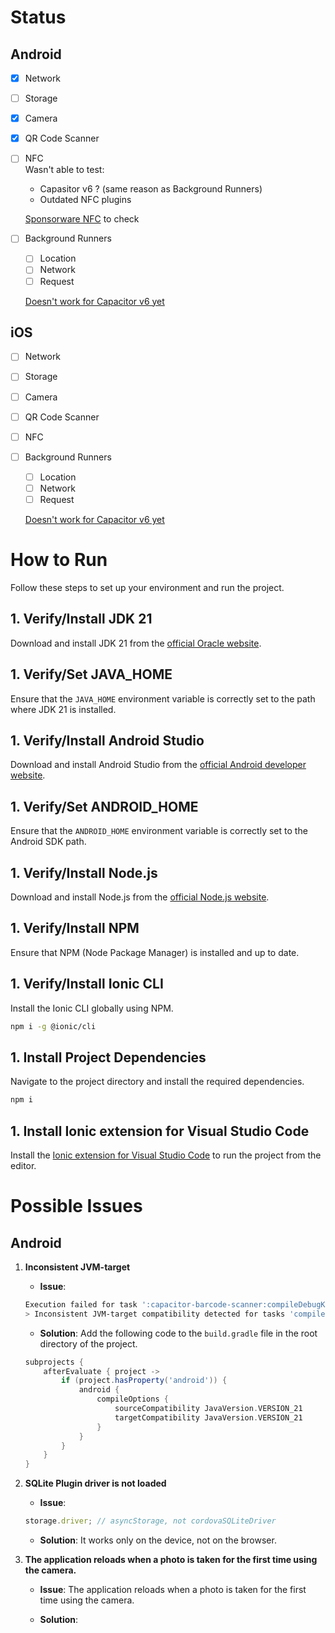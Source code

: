 # Status

## Android

- [x] Network
- [ ] Storage
- [x] Camera
- [x] QR Code Scanner
- [ ] NFC  
       Wasn't able to test:

  - Capasitor v6 ? (same reason as Background Runners)
  - Outdated NFC plugins

  [Sponsorware NFC](https://capawesome.io/plugins/nfc/) to check

- [ ] Background Runners

  - [ ] Location
  - [ ] Network
  - [ ] Request

  [Doesn't work for Capacitor v6 yet](https://github.com/ionic-team/capacitor-background-runner/pull/92)

## iOS

- [ ] Network
- [ ] Storage
- [ ] Camera
- [ ] QR Code Scanner
- [ ] NFC
- [ ] Background Runners

  - [ ] Location
  - [ ] Network
  - [ ] Request

  [Doesn't work for Capacitor v6 yet](https://github.com/ionic-team/capacitor-background-runner/pull/92)

# How to Run

Follow these steps to set up your environment and run the project.

## 1. Verify/Install JDK 21

Download and install JDK 21 from the [official Oracle website](https://www.oracle.com/java/technologies/downloads/#java21).

## 1. Verify/Set JAVA_HOME

Ensure that the `JAVA_HOME` environment variable is correctly set to the path where JDK 21 is installed.

## 1. Verify/Install Android Studio

Download and install Android Studio from the [official Android developer website](https://developer.android.com/studio).

## 1. Verify/Set ANDROID_HOME

Ensure that the `ANDROID_HOME` environment variable is correctly set to the Android SDK path.

## 1. Verify/Install Node.js

Download and install Node.js from the [official Node.js website](https://nodejs.org/en/download/package-manager).

## 1. Verify/Install NPM

Ensure that NPM (Node Package Manager) is installed and up to date.

## 1. Verify/Install Ionic CLI

Install the Ionic CLI globally using NPM.

```bash
npm i -g @ionic/cli
```

## 1. Install Project Dependencies

Navigate to the project directory and install the required dependencies.

```bash
npm i
```

## 1. Install Ionic extension for Visual Studio Code

Install the [Ionic extension for Visual Studio Code](https://marketplace.visualstudio.com/items?itemName=ionic.ionic) to run the project from the editor.

# Possible Issues

## Android

1. **Inconsistent JVM-target**

   - **Issue**:

   ```bash
   Execution failed for task ':capacitor-barcode-scanner:compileDebugKotlin'.
   > Inconsistent JVM-target compatibility detected for tasks 'compileDebugJavaWithJavac' (17) and 'compileDebugKotlin' (21).
   ```

   - **Solution**: Add the following code to the `build.gradle` file in the root directory of the project.

   ```gradle
   subprojects {
       afterEvaluate { project ->
           if (project.hasProperty('android')) {
               android {
                   compileOptions {
                       sourceCompatibility JavaVersion.VERSION_21
                       targetCompatibility JavaVersion.VERSION_21
                   }
               }
           }
       }
   }
   ```

1. **SQLite Plugin driver is not loaded**

   - **Issue**:

   ```js
   storage.driver; // asyncStorage, not cordovaSQLiteDriver
   ```

   - **Solution**: It works only on the device, not on the browser.

1. **The application reloads when a photo is taken for the first time using the camera.**

   - **Issue**: The application reloads when a photo is taken for the first time using the camera.

   - **Solution**:
